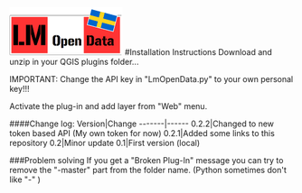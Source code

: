 ![GitHub Logo](/lm.png)
#Installation Instructions
Download and unzip in your QGIS plugins folder...

IMPORTANT: Change the API key in "LmOpenData.py" to your own personal key!!!

Activate the plug-in and add layer from "Web" menu.

####Change log:
Version|Change
-------|------
0.2.2|Changed to new token based API (My own token for now)
0.2.1|Added some links to this repository
0.2|Minor update
0.1|First version (local)

###Problem solving
If you get a "Broken Plug-In" message you can try to remove the "-master" part from the folder name. (Python sometimes don't like "-" )
